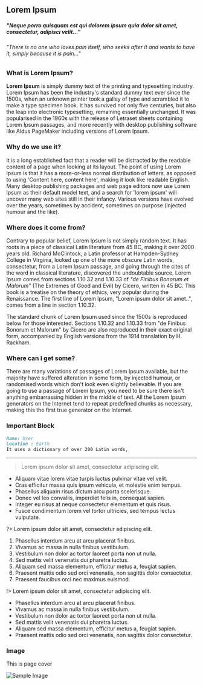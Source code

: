 ## Lorem Ipsum

##### _"Neque porro quisquam est qui dolorem ipsum quia dolor sit amet, consectetur, adipisci velit..."_

###### "There is no one who loves pain itself, who seeks after it and wants to have it, simply because it is pain..."

### What is Lorem Ipsum?

**Lorem Ipsum** is simply dummy text of the printing and typesetting industry. Lorem Ipsum has been the industry's standard dummy text ever since the 1500s, when an unknown printer took a galley of type and scrambled it to make a type specimen book. It has survived not only five centuries, but also the leap into electronic typesetting, remaining essentially unchanged. It was popularised in the 1960s with the release of Letraset sheets containing Lorem Ipsum passages, and more recently with desktop publishing software like Aldus PageMaker including versions of Lorem Ipsum.

### Why do we use it?

It is a long established fact that a reader will be distracted by the readable content of a page when looking at its layout. The point of using Lorem Ipsum is that it has a more-or-less normal distribution of letters, as opposed to using 'Content here, content here', making it look like readable English. Many desktop publishing packages and web page editors now use Lorem Ipsum as their default model text, and a search for 'lorem ipsum' will uncover many web sites still in their infancy. Various versions have evolved over the years, sometimes by accident, sometimes on purpose (injected humour and the like).

### Where does it come from?

Contrary to popular belief, Lorem Ipsum is not simply random text. It has roots in a piece of classical Latin literature from 45 BC, making it over 2000 years old. Richard McClintock, a Latin professor at Hampden-Sydney College in Virginia, looked up one of the more obscure Latin words, consectetur, from a Lorem Ipsum passage, and going through the cites of the word in classical literature, discovered the undoubtable source. Lorem Ipsum comes from sections 1.10.32 and 1.10.33 of _"de Finibus Bonorum et Malorum"_ (The Extremes of Good and Evil) by Cicero, written in 45 BC. This book is a treatise on the theory of ethics, very popular during the Renaissance. The first line of Lorem Ipsum, "Lorem ipsum dolor sit amet..", comes from a line in section 1.10.32.

The standard chunk of Lorem Ipsum used since the 1500s is reproduced below for those interested. Sections 1.10.32 and 1.10.33 from "de Finibus Bonorum et Malorum" by Cicero are also reproduced in their exact original form, accompanied by English versions from the 1914 translation by H. Rackham.

### Where can I get some?

There are many variations of passages of Lorem Ipsum available, but the majority have suffered alteration in some form, by injected humour, or randomised words which don't look even slightly believable. If you are going to use a passage of Lorem Ipsum, you need to be sure there isn't anything embarrassing hidden in the middle of text. All the Lorem Ipsum generators on the Internet tend to repeat predefined chunks as necessary, making this the first true generator on the Internet.

### Important Block

```md
Name: User
Location : Earth
It uses a dictionary of over 200 Latin words,
```

---

> Lorem ipsum dolor sit amet, consectetur adipiscing elit.

- Aliquam vitae lorem vitae turpis luctus pulvinar vitae vel velit.
- Cras efficitur massa quis ipsum vehicula, et molestie enim tempus.
- Phasellus aliquam risus dictum arcu porta scelerisque.
- Donec vel leo convallis, imperdiet felis in, consequat sapien.
- Integer eu risus at neque consectetur elementum et quis risus.
- Fusce condimentum lorem vel tortor ultricies, sed tempus lectus vulputate.

?> Lorem ipsum dolor sit amet, consectetur adipiscing elit.

1. Phasellus interdum arcu at arcu placerat finibus.
1. Vivamus ac massa in nulla finibus vestibulum.
1. Vestibulum non dolor ac tortor laoreet porta non ut nulla.
1. Sed mattis velit venenatis dui pharetra luctus.
1. Aliquam sed massa elementum, efficitur metus a, feugiat sapien.
1. Praesent mattis odio sed orci venenatis, non sagittis dolor consectetur.
1. Praesent faucibus orci nec maximus euismod.

!> Lorem ipsum dolor sit amet, consectetur adipiscing elit.

- Phasellus interdum arcu at arcu placerat finibus.
- Vivamus ac massa in nulla finibus vestibulum.
- Vestibulum non dolor ac tortor laoreet porta non ut nulla.
- Sed mattis velit venenatis dui pharetra luctus.
- Aliquam sed massa elementum, efficitur metus a, feugiat sapien.
- Praesent mattis odio sed orci venenatis, non sagittis dolor consectetur.

### Image

This is page cover

![Sample Image](https://picsum.photos/200/300)
